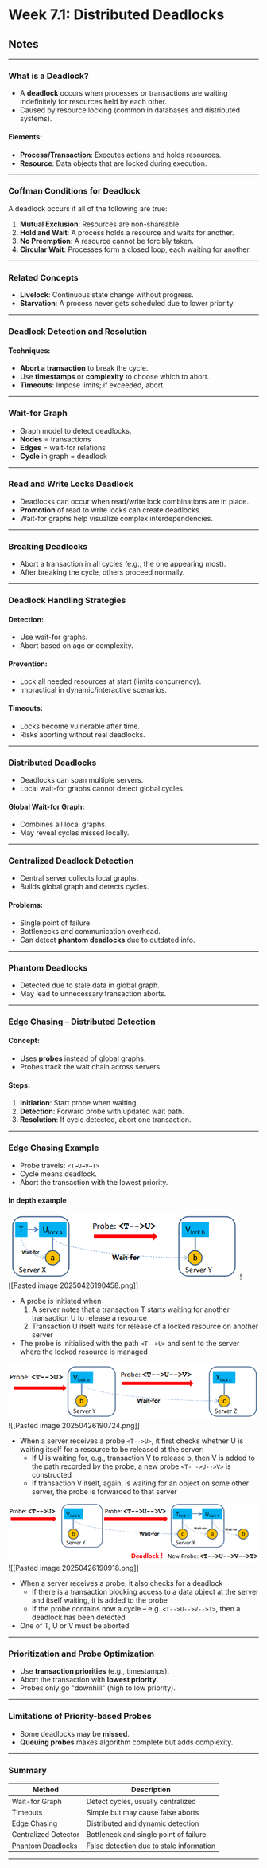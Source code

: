 # Week 7.1: Distributed Deadlocks

## Notes

---

### What is a Deadlock?

- A **deadlock** occurs when processes or transactions are waiting indefinitely for resources held by each other.
- Caused by resource locking (common in databases and distributed systems).

#### Elements:

- **Process/Transaction**: Executes actions and holds resources.
- **Resource**: Data objects that are locked during execution.

---

### Coffman Conditions for Deadlock

A deadlock occurs if all of the following are true:

1. **Mutual Exclusion**: Resources are non-shareable.
2. **Hold and Wait**: A process holds a resource and waits for another.
3. **No Preemption**: A resource cannot be forcibly taken.
4. **Circular Wait**: Processes form a closed loop, each waiting for another.

---

### Related Concepts

- **Livelock**: Continuous state change without progress.
- **Starvation**: A process never gets scheduled due to lower priority.

---

### Deadlock Detection and Resolution

#### Techniques:

- **Abort a transaction** to break the cycle.
- Use **timestamps** or **complexity** to choose which to abort.
- **Timeouts**: Impose limits; if exceeded, abort.

---

### Wait-for Graph

- Graph model to detect deadlocks.
- **Nodes** = transactions
- **Edges** = wait-for relations
- **Cycle** in graph = deadlock

---

### Read and Write Locks Deadlock

- Deadlocks can occur when read/write lock combinations are in place.
- **Promotion** of read to write locks can create deadlocks.
- Wait-for graphs help visualize complex interdependencies.

---

### Breaking Deadlocks

- Abort a transaction in all cycles (e.g., the one appearing most).
- After breaking the cycle, others proceed normally.

---

### Deadlock Handling Strategies

#### Detection:

- Use wait-for graphs.
- Abort based on age or complexity.

#### Prevention:

- Lock all needed resources at start (limits concurrency).
- Impractical in dynamic/interactive scenarios.

#### Timeouts:

- Locks become vulnerable after time.
- Risks aborting without real deadlocks.

---

### Distributed Deadlocks

- Deadlocks can span multiple servers.
- Local wait-for graphs cannot detect global cycles.

#### Global Wait-for Graph:

- Combines all local graphs.
- May reveal cycles missed locally.

---

### Centralized Deadlock Detection

- Central server collects local graphs.
- Builds global graph and detects cycles.

#### Problems:

- Single point of failure.
- Bottlenecks and communication overhead.
- Can detect **phantom deadlocks** due to outdated info.

---

### Phantom Deadlocks

- Detected due to stale data in global graph.
- May lead to unnecessary transaction aborts.

---

### Edge Chasing – Distributed Detection

#### Concept:

- Uses **probes** instead of global graphs.
- Probes track the wait chain across servers.

#### Steps:

1. **Initiation**: Start probe when waiting.
2. **Detection**: Forward probe with updated wait path.
3. **Resolution**: If cycle detected, abort one transaction.

---

### Edge Chasing Example

- Probe travels: `<T→U→V→T>`
- Cycle means deadlock.
- Abort the transaction with the lowest priority.

#### In depth example
![Image1](https://github.com/gonz-tyler/university-notes/blob/main/year3/spring/distributed-systems/Pasted%20image%2020250426190458.png)
![[Pasted image 20250426190458.png]]
- A probe is initiated when  
	1. A server notes that a transaction T starts waiting for  another transaction U to release a resource  
	2. Transaction U itself waits for release of a locked resource  on another server  
- The probe is initialised with the path `<T-->U>` and sent to the server where the locked resource is managed

![Image2](https://github.com/gonz-tyler/university-notes/blob/main/year3/spring/distributed-systems/Pasted%20image%2020250426190724.png)
![[Pasted image 20250426190724.png]]
- When a server receives a probe `<T-->U>`, it first checks whether U is waiting itself for a resource to be released at the server: 
	- If U is waiting for, e.g., transaction V to release b, then V is added to the path recorded by the probe, a new probe `<T- ->U-->V>` is constructed 
	- If transaction V itself, again, is waiting for an object on some other server, the probe is forwarded to that server

![Image3](https://github.com/gonz-tyler/university-notes/blob/main/year3/spring/distributed-systems/Pasted%20image%2020250426190918.png)
![[Pasted image 20250426190918.png]]
- When a server receives a probe, it also checks for a deadlock
	- If there is a transaction blocking access to a data object at the server and itself waiting, it is added to the probe
	- If the probe contains now a cycle – e.g. `<T-->U-->V-->T>`,  then a deadlock has been detected
- One of T, U or V must be aborted  

---

### Prioritization and Probe Optimization

- Use **transaction priorities** (e.g., timestamps).
- Abort the transaction with **lowest priority**.
- Probes only go "downhill" (high to low priority).

---

### Limitations of Priority-based Probes

- Some deadlocks may be **missed**.
- **Queuing probes** makes algorithm complete but adds complexity.

---

### Summary

| Method               | Description                              |
| -------------------- | ---------------------------------------- |
| Wait-for Graph       | Detect cycles, usually centralized       |
| Timeouts             | Simple but may cause false aborts        |
| Edge Chasing         | Distributed and dynamic detection        |
| Centralized Detector | Bottleneck and single point of failure   |
| Phantom Deadlocks    | False detection due to stale information |

---
